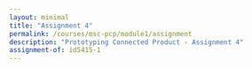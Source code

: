 ```yaml
---
layout: minimal
title: "Assignment 4"
permalink: /courses/msc-pcp/module1/assignment
description: "Prototyping Connected Product - Assignment 4"
assignment-of: id5415-1
---
```


